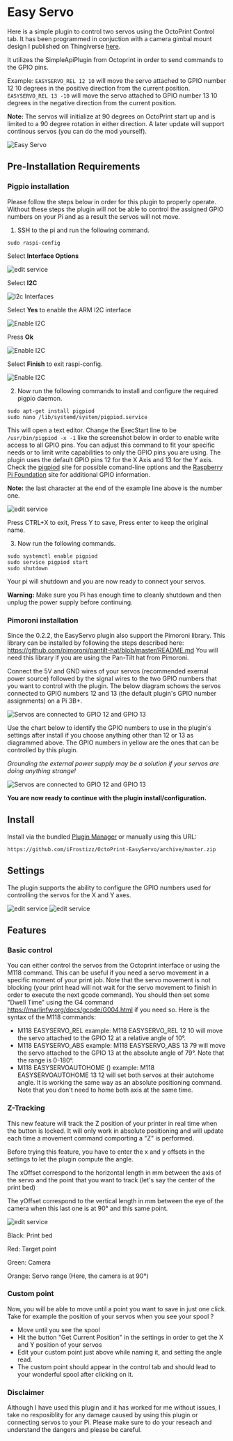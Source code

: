 # Easy Servo

Here is a simple plugin to control two servos using the OctoPrint Control tab. It has been programmed in conjuction with a camera gimbal mount design I published on Thingiverse [here](https://www.thingiverse.com/thing:4381240).

It utilizes the SimpleApiPlugin from Octoprint in order to send commands to the GPIO pins.

Example: `EASYSERVO_REL 12 10` will move the servo attached to GPIO number 12 10 degrees in the positive direction from the current position. `EASYSERVO_REL 13 -10` will move the servo attached to GPIO number 13 10 degrees in the negative direction from the current position. 

**Note:** The servos will initialize at 90 degrees on OctoPrint start up and is limited to a 90 degree rotation in either direction.
A later update will support continous servos (you can do the mod yourself).

![Easy Servo](screenshot_easyservo.png)

## Pre-Installation Requirements

### Pigpio installation
Please follow the steps below in order for this plugin to properly operate. Without these steps the plugin will not be able to control the assigned GPIO numbers on your Pi and as a result the servos will not move.

1. SSH to the pi and run the following command.

```
sudo raspi-config
```

Select **Interface Options**

![edit service](screenshot_interface_options.png)

Select **I2C**

![I2c Interfaces](screenshot_interface_options_I2C.png)

Select **Yes** to enable the ARM I2C interface

![Enable I2C](screenshot_interface_options_I2C_yes.png)

Press **Ok**

![Enable I2C](screenshot_interface_options_I2C_ok.png)

Select **Finish** to exit raspi-config.

![Enable I2C](screenshot_interface_options_I2C_finish.png)

2. Now run the following commands to install and configure the required pigpio daemon.

```
sudo apt-get install pigpiod
sudo nano /lib/systemd/system/pigpiod.service
```

This will open a text editor. Change the ExecStart line to be `/usr/bin/pigpiod -x -1` like the screenshot below in order to enable write access to all GPIO pins. You can adjust this command to fit your specific needs or to limit write capabilities to only the GPIO pins you are using. The plugin uses the default GPIO pins 12 for the X Axis and 13 for the Y axis. Check the [pigpiod](http://abyz.me.uk/rpi/pigpio/pigpiod.html) site for possible comand-line options and the [Raspberry Pi Foundation](https://www.raspberrypi.org/documentation/usage/gpio/) site for additional GPIO information.

**Note:** the last character at the end of the example line above is the number one.

![edit service](screenshot_edit_service.png)

Press CTRL+X to exit, Press Y to save, Press enter to keep the original name.

3. Now run the following commands.

```
sudo systemctl enable pigpiod
sudo service pigpiod start
sudo shutdown
```

Your pi will shutdown and you are now ready to connect your servos. 

**Warning:** Make sure you Pi has enough time to cleanly shutdown and then unplug the power supply before continuing.

### Pimoroni installation
Since the 0.2.2, the EasyServo plugin also support the Pimoroni library.
This library can be installed by following the steps described here: https://github.com/pimoroni/pantilt-hat/blob/master/README.md
You will need this library if you are using the Pan-Tilt hat from Pimoroni.

Connect the 5V and GND wires of your servos (recommended exernal power source) followed by the signal wires to the two GPIO numbers that you want to control with the plugin. The below diagram schows the servos connected to GPIO numbers 12 and 13 (the default plugin's GPIO number assignments) on a Pi 3B+.

![Servos are connected to GPIO 12 and GPIO 13](screenshot_servos_connexion.png)

Use the chart below to identify the GPIO numbers to use in the plugin's settings after install if you choose anything other than 12 or 13 as diagrammed above. The GPIO numbers in yellow are the ones that can be controlled by this plugin.

*Grounding the external power supply may be a solution if your servos are doing anything strange!*

![Servos are connected to GPIO 12 and GPIO 13](screenshot_GPIO.png)

**You are now ready to continue with the plugin install/configuration.**

## Install

Install via the bundled [Plugin Manager](https://docs.octoprint.org/en/master/bundledplugins/pluginmanager.html)
or manually using this URL:

    https://github.com/iFrostizz/OctoPrint-EasyServo/archive/master.zip

## Settings

The plugin supports the ability to configure the GPIO numbers used for controlling the servos for the X and Y axes.

![edit service](screenshot_settings_easyservo1.png)
![edit service](screenshot_settings_easyservo2.png)

## Features
### Basic control
You can either control the servos from the Octoprint interface or using the M118 command. This can be useful if you need a servo movement in a specific moment of your print job.
Note that the servo movement is not blocking (your print head will not wait for the servo movement to finish in order to execute the next gcode command). You should then set some "Dwell Time" using the G4 command https://marlinfw.org/docs/gcode/G004.html if you need so.
Here is the syntax of the M118 commands:

- M118 EASYSERVO_REL <axis> <angle>
    example: M118 EASYSERVO_REL 12 10 will move the servo attached to the GPIO 12 at a relative angle of 10°.
- M118 EASYSERVO_ABS <axis> <angle>
    example: M118 EASYSERVO_ABS 13 79 will move the servo attached to the GPIO 13 at the absolute angle of 79°. Note that the range is 0-180°.
- M118 EASYSERVOAUTOHOME <axis1> (<axis2>)
    example: M118 EASYSERVOAUTOHOME 13 12 will set both servos at their autohome angle. It is working the same way as an absolute positioning command. Note that you don't need to home both axis at the same time.
    
### Z-Tracking
This new feature will track the Z position of your printer in real time when the button is locked. It will only work in absolute positioning and will update each time a movement command comporting a "Z" is performed.

Before trying this feature, you have to enter the x and y offsets in the settings to let the plugin compute the angle.

The xOffset correspond to the horizontal length in mm between the axis of the servo and the point that you want to track (let's say the center of the print bed)

The yOffset correspond to the vertical length in mm between the eye of the camera when this last one is at 90° and this same point.

![edit service](z-track-wonderful-drawing.png)

Black: Print bed

Red: Target point

Green: Camera

Orange: Servo range (Here, the camera is at 90°)

### Custom point
Now, you will be able to move until a point you want to save in just one click. Take for example the position of your servos when you see your spool ?
- Move until you see the spool
- Hit the button "Get Current Position" in the settings in order to get the X and Y position of your servos
- Edit your custom point just above while naming it, and setting the angle read.
- The custom point should appear in the control tab and should lead to your wonderful spool after clicking on it.

### Disclaimer

Although I have used this plugin and it has worked for me without issues, I take no resposiblity for any damage caused by using this plugin or connecting servos to your Pi. Please make sure to do your reseach and understand the dangers and please be careful.
